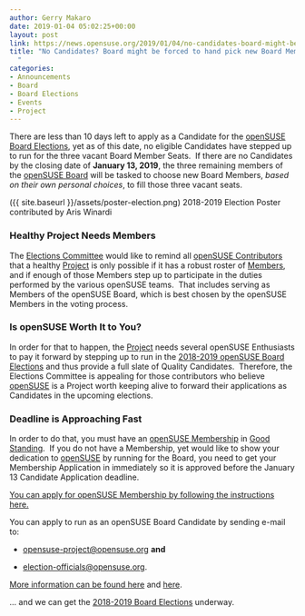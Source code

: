 ```yaml
---
author: Gerry Makaro
date: 2019-01-04 05:02:25+00:00
layout: post
link: https://news.opensuse.org/2019/01/04/no-candidates-board-might-be-forced-to-hand-pick-new-board-members/
title: "No Candidates? Board might be forced to hand pick new Board Members\
  "
categories:
- Announcements
- Board
- Board Elections
- Events
- Project
---
```

There are less than 10 days left to apply as a Candidate for the [openSUSE Board Elections](https://en.opensuse.org/openSUSE:Board_election), yet as of this date, no eligible Candidates have stepped up to run for the three vacant Board Member Seats.  If there are no Candidates by the closing date of **January 13, 2019**, the three remaining members of the [openSUSE Board](https://en.opensuse.org/openSUSE:Board) will be tasked to choose new Board Members, _based on their own personal choices_, to fill those three vacant seats.

({{ site.baseurl }}/assets/poster-election.png) 2018-2019 Election Poster contributed by Aris Winardi


### Healthy Project Needs Members


The [Elections Committee](mailto:election-officials@opensuse.org) would like to remind all [openSUSE Contributors](https://en.opensuse.org/Portal:How_to_participate) that a healthy [Project](https://en.opensuse.org/Portal:Project) is only possible if it has a robust roster of [Members](https://en.opensuse.org/openSUSE:Members), and if enough of those Members step up to participate in the duties performed by the various openSUSE teams.  That includes serving as Members of the openSUSE Board, which is best chosen by the openSUSE Members in the voting process.


### Is openSUSE Worth It to You?


In order for that to happen, the [Project](https://en.opensuse.org/Portal:Project) needs several openSUSE Enthusiasts to pay it forward by stepping up to run in the [2018-2019 openSUSE Board Elections](https://en.opensuse.org/openSUSE:Board_election) and thus provide a full slate of Quality Candidates.  Therefore, the Elections Committee is appealing for those contributors who believe [openSUSE](https://www.opensuse.org/) is a Project worth keeping alive to forward their applications as Candidates in the upcoming elections.


### Deadline is Approaching Fast


In order to do that, you must have an [openSUSE Membership](https://en.opensuse.org/openSUSE:Members) in [Good Standing](https://en.opensuse.org/openSUSE:Guiding_principles).  If you do not have a Membership, yet would like to show your dedication to [openSUSE](https://www.opensuse.org/) by running for the Board, you need to get your Membership Application in immediately so it is approved before the January 13 Candidate Application deadline.

[You can apply for openSUSE Membership by following the instructions here.](https://en.opensuse.org/openSUSE:Members)

You can apply to run as an openSUSE Board Candidate by sending e-mail to:



 	
  * [opensuse-project@opensuse.org](mailto:opensuse-project@opensuse.org) **and**

 	
  * [election-officials@opensuse.org](mailto:election-officials@opensuse.org).


[More information can be found here](https://en.opensuse.org/openSUSE:Board_election) and [here](https://en.opensuse.org/openSUSE:Board_election_rules).



... and we can get the [2018-2019 Board Elections](https://en.opensuse.org/openSUSE:Board_election) underway.

		
